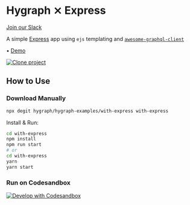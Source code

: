 # Hygraph ⨯ Express

[Join our Slack](https://slack.hygraph.com)

A simple [Express](https://expressjs.com/) app using `ejs` templating and [`awesome-graphql-client`](https://github.com/lynxtaa/awesome-graphql-client)

• [Demo](https://graphcms-with-express.herokuapp.com)

[![Clone project](https://hygraph.com/button)](https://app.hygraph.com/clone/0ff23f7a41ce4da69a366ab299cc24d8)

## How to Use

### Download Manually

```bash
npx degit hygraph/hygraph-examples/with-express with-express
```

Install & Run:

```bash
cd with-express
npm install
npm run start
# or
cd with-express
yarn
yarn start
```

### Run on Codesandbox

[![Develop with Codesandbox](https://codesandbox.io/static/img/play-codesandbox.svg)](https://codesandbox.io/s/github/hygraph/hygraph-examples/tree/master/with-express)
